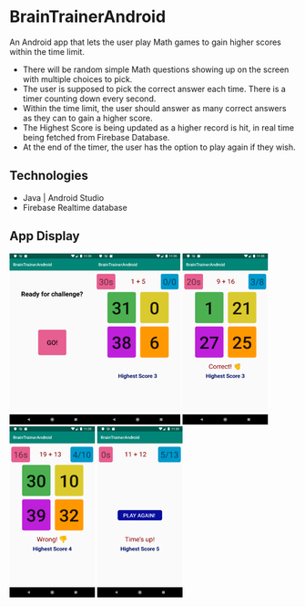 # BrainTrainerAndroid
An Android app that lets the user play Math games to gain higher scores within the time limit.


* There will be random simple Math questions showing up on the screen with multiple choices to pick.
* The user is supposed to pick the correct answer each time. There is a timer counting down every second.
* Within the time limit, the user should answer as many correct answers as they can to gain a higher score.
* The Highest Score is being updated as a higher record is hit, in real time being fetched from Firebase Database.
* At the end of the timer, the user has the option to play again if they wish.



## Technologies
 * Java | Android Studio
 * Firebase Realtime database


## App Display
<img src="/images/11.png" width="150px" height="300px" style="float:left;">
<img src="/images/22.png" width="150px" height="300px" style="overflow: auto;">
<img src="/images/33.png" width="150px" height="300px" style="overflow: auto;">
<img src="/images/44.png" width="150px" height="300px" style="overflow: auto;">
<img src="/images/55.png" width="150px" height="300px" style="overflow: auto;">
